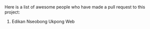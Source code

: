 Here is a list of awesome people who have made a pull request to this project:

1. Edikan Nseobong Ukpong Web

